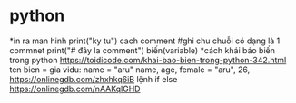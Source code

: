 # python

*in ra man hinh print("ky tu")
cach comment #ghi chu
chuỗi có dạng là 1 commnet print("# đây la comment")
biến(variable)
 *cách khái báo biến trong python https://toidicode.com/khai-bao-bien-trong-python-342.html
 ten bien = gia vidu: name = "aru"
 name, age, female = "aru", 26, https://onlinegdb.com/zhxhkq6iB
 lệnh if else https://onlinegdb.com/nAAKqlGHD
